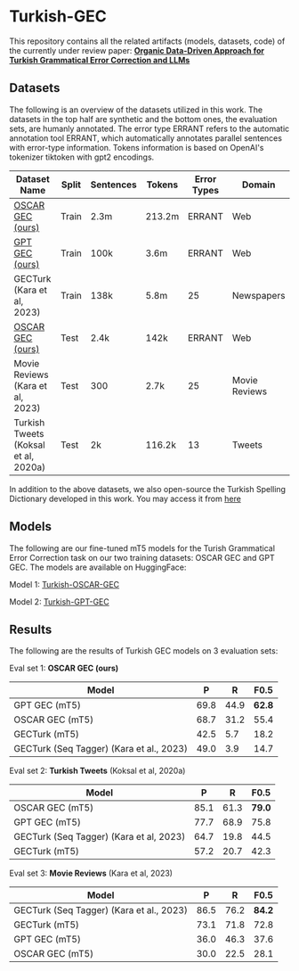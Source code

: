 # Turkish-GEC

This repository contains all the related artifacts (models, datasets, code) of the currently under review paper: [**Organic Data-Driven Approach for Turkish Grammatical Error Correction and LLMs**](https://arxiv.org/abs/2405.15320)


## Datasets

The following is an overview of the datasets utilized in this work. The datasets in the top half are synthetic and the bottom ones, the evaluation sets, are humanly annotated. The error type ERRANT refers to the automatic annotation tool ERRANT, which automatically annotates parallel sentences with error-type information. Tokens information is based on OpenAI's tokenizer tiktoken with gpt2 encodings.

| Dataset Name                   | Split  | Sentences | Tokens  | Error Types | Domain        |
|--------------------------------|-------|-----------|---------|-------|---------------|
| [OSCAR GEC (ours)](https://huggingface.co/datasets/asimokby/Turkish-OSCAR-GEC)              | Train  | 2.3m       | 213.2m  | ERRANT | Web            |
| [GPT GEC (ours)](https://huggingface.co/datasets/asimokby/Turkish-GPT-GEC)                 | Train  | 100k       | 3.6m    | ERRANT | Web            |
| GECTurk (Kara et al, 2023)     | Train  | 138k       | 5.8m    | 25      | Newspapers     |
| [OSCAR GEC (ours)](https://huggingface.co/datasets/asimokby/Turkish-GEC-Evaluation)               | Test   | 2.4k       | 142k    | ERRANT | Web            |
| Movie Reviews (Kara et al, 2023)     | Test   | 300        | 2.7k    | 25      | Movie Reviews  |
| Turkish Tweets (Koksal et al, 2020a) | Test   | 2k         | 116.2k  | 13      | Tweets          |

In addition to the above datasets, we also open-source the Turkish Spelling Dictionary developed in this work. You may access it from [here](https://huggingface.co/datasets/asimokby/Turkish-Spelling-Dictionary)

## Models

The following are our fine-tuned mT5 models for the Turish Grammatical Error Correction task on our two training datasets: OSCAR GEC and GPT GEC. The models are available on HuggingFace:

Model 1: [Turkish-OSCAR-GEC](https://huggingface.co/asimokby/Turkish-OSCAR-GEC-v0)

Model 2: [Turkish-GPT-GEC](https://huggingface.co/asimokby/Turkish-GPT-GEC-v0)

## Results

The following are the results of Turkish GEC models on 3 evaluation sets: 

Eval set 1: **OSCAR GEC (ours)**

| Model                                     | P                  | R     | F0.5 |
|--------------------------------------------|--------------------|--------|-------|
| GPT GEC (mT5)                             | 69.8               | 44.9  | **62.8**  |
| OSCAR GEC (mT5)                           | 68.7               | 31.2  | 55.4  |
| GECTurk (mT5)                             | 42.5               | 5.7   | 18.2  |
| GECTurk (Seq Tagger) (Kara et al., 2023)  | 49.0               | 3.9   | 14.7  |

Eval set 2: **Turkish Tweets** (Koksal et al, 2020a)

| Model                                     | P                  | R     | F0.5 |
------- | -------- | -------- | --------
OSCAR GEC (mT5) | 85.1 | 61.3 | **79.0**
GPT GEC (mT5) | 77.7 | 68.9 | 75.8
GECTurk (Seq Tagger) (Kara et al, 2023) | 64.7 | 19.8 | 44.5
GECTurk (mT5) | 57.2 | 20.7 | 42.3

Eval set 3: **Movie Reviews** (Kara et al, 2023)

| Model                                     | P                  | R     | F0.5 |
|---|---|---|---|
| GECTurk (Seq Tagger) (Kara et al., 2023) | 86.5 | 76.2 | **84.2** |
| GECTurk (mT5) | 73.1 | 71.8 | 72.8 |
| GPT GEC (mT5) | 36.0 | 46.3 | 37.6 |
| OSCAR GEC (mT5) | 30.0 | 22.5 | 28.1 |






